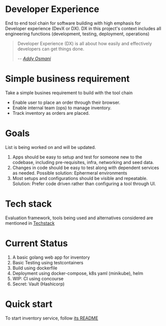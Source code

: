 # Developer Experience

End to end tool chain for software building with high emphasis for Developer experience (DevX or DX). DX in this project's context includes all engineering functions (development, testing, deployment, operations)

> Developer Experience (DX) is all about how easily and effectively developers can get things done.
>
> -- <cite>[Addy Osmani](https://read-dx.addy.ie/preface)</cite>

# Simple business requirement

Take a simple busines requirement to build with the tool chain

- Enable user to place an order through their browser.
- Enable internal team (ops) to manage inventory.
- Track inventory as orders are placed.

# Goals

List is being worked on and will be updated.

1. Apps should be easy to setup and test for someone new to the codebase, including pre-requisites, infra, networking and seed data.
1. Changes in code should be easy to test along with dependent services as needed. Possible solution: Ephermeral environments
1. Most setups and configurations should be visible and repeatable. Solution: Prefer code driven rather than configuring a tool through UI.

# Tech stack

Evaluation framework, tools being used and alternatives considered are mentioned in [Techstack](/Techstack.md)

# Current Status

1. A basic golang web app for inventory
1. Basic Testing using testcontainers
1. Build using dockerfile
1. Deployment using docker-compose, k8s yaml (minikube), helm
1. WIP: CI using concourse
1. Secret: Vault (Hashicorp)

# Quick start

To start inventory service, follow [its README](apps/inventory//README.md)
